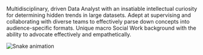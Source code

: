 Multidisciplinary, driven Data Analyst with an insatiable intellectual curiosity for determining hidden trends in large datasets. Adept at supervising and collaborating with diverse teams to effectively parse down concepts into audience-specific formats. Unique macro Social Work background with the ability to advocate effectively and empathetically.


<!---
rhisehl/rhisehl is a ✨ special ✨ repository because its `README.md` (this file) appears on your GitHub profile.
You can click the Preview link to take a look at your changes.
--->

![Snake animation](https://github.com/rhisehl/rhisehl/blob/output/github-contribution-grid-snake.svg)

